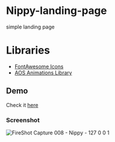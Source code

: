 # Nippy-landing-page
simple landing page

# Libraries
- [FontAwesome Icons](https://fontawesome.com/)
- [AOS Animations Library](https://michalsnik.github.io/aos/)

## Demo
Check it [here](https://hanay0.github.io/Nippy-landing-page/)

### Screenshot
![FireShot Capture 008 - Nippy - 127 0 0 1](https://user-images.githubusercontent.com/30327222/97268889-3ff0a180-1835-11eb-9e9f-67d61c8ac7d4.png)
